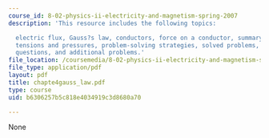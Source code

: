 ```yaml
---
course_id: 8-02-physics-ii-electricity-and-magnetism-spring-2007
description: 'This resource includes the following topics:

  electric flux, Gauss?s law, conductors, force on a conductor, summary, appendix:
  tensions and pressures, problem-solving strategies, solved problems, conceptual
  questions, and additional problems.'
file_location: /coursemedia/8-02-physics-ii-electricity-and-magnetism-spring-2007/b6306257b5c818e4034919c3d8680a70_chapte4gauss_law.pdf
file_type: application/pdf
layout: pdf
title: chapte4gauss_law.pdf
type: course
uid: b6306257b5c818e4034919c3d8680a70

---
```

None
